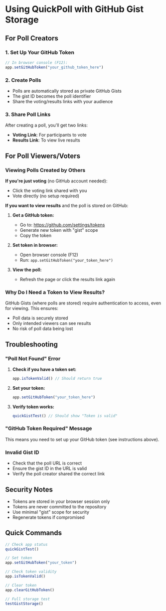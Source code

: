 # Using QuickPoll with GitHub Gist Storage

## For Poll Creators

### 1. Set Up Your GitHub Token
```javascript
// In browser console (F12):
app.setGitHubToken("your_github_token_here")
```

### 2. Create Polls
- Polls are automatically stored as private GitHub Gists
- The gist ID becomes the poll identifier
- Share the voting/results links with your audience

### 3. Share Poll Links
After creating a poll, you'll get two links:
- **Voting Link**: For participants to vote
- **Results Link**: To view live results

## For Poll Viewers/Voters

### Viewing Polls Created by Others

**If you're just voting** (no GitHub account needed):
- Click the voting link shared with you
- Vote directly (no setup required)

**If you want to view results** and the poll is stored on GitHub:

1. **Get a GitHub token:**
   - Go to: https://github.com/settings/tokens
   - Generate new token with "gist" scope
   - Copy the token

2. **Set token in browser:**
   - Open browser console (F12)
   - Run: `app.setGitHubToken("your_token_here")`

3. **View the poll:**
   - Refresh the page or click the results link again

### Why Do I Need a Token to View Results?

GitHub Gists (where polls are stored) require authentication to access, even for viewing. This ensures:
- Poll data is securely stored
- Only intended viewers can see results
- No risk of poll data being lost

## Troubleshooting

### "Poll Not Found" Error
1. **Check if you have a token set:**
   ```javascript
   app.isTokenValid() // Should return true
   ```

2. **Set your token:**
   ```javascript
   app.setGitHubToken("your_token_here")
   ```

3. **Verify token works:**
   ```javascript
   quickGistTest() // Should show "Token is valid"
   ```

### "GitHub Token Required" Message
This means you need to set up your GitHub token (see instructions above).

### Invalid Gist ID
- Check that the poll URL is correct
- Ensure the gist ID in the URL is valid
- Verify the poll creator shared the correct link

## Security Notes

- Tokens are stored in your browser session only
- Tokens are never committed to the repository
- Use minimal "gist" scope for security
- Regenerate tokens if compromised

## Quick Commands

```javascript
// Check app status
quickGistTest()

// Set token
app.setGitHubToken("your_token")

// Check token validity
app.isTokenValid()

// Clear token
app.clearGitHubToken()

// Full storage test
testGistStorage()
```
